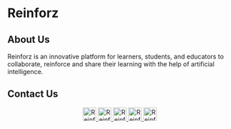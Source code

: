 # Reinforz

## About Us
Reinforz is an innovative platform for learners, students, and educators to collaborate, reinforce and share their learning with the help of artificial intelligence.

## Contact Us
<div align="center" >
  <a href="https://www.linkedin.com/company/reinforz/">
    <img src="https://www.vectorlogo.zone/logos/linkedin/linkedin-icon.svg" alt="Reinforz's Showwcase Profile" height="30" width="30"/>
  </a>
  <a href="https://www.showwcase.com/reinforz">
    <img src="https://ph-files.imgix.net/d1a35e06-ec86-4a7c-b0f0-b12684ce53c6.png?auto=format" alt="Reinforz's Showwcase Profile" height="30" width="30"/>
  </a>
  <a href="https://peerlist.io/reinforz">
    <img src="https://pbs.twimg.com/profile_images/1501427040847011842/ebLQEugq_400x400.jpg" alt="Reinforz's Peerlist Profile" height="30" width="30">
  </a>
  <a href="https://poly.me/reinf0rz">
    <img src="https://pbs.twimg.com/profile_images/1556751951588630529/DO0etv0d_400x400.jpg" alt="Reinforz's Polywork Profile" height="30" width="30">
  </a>
  <a href="https://linktr.ee/reinforz">
    <img src="https://play-lh.googleusercontent.com/x3Kpw4L_-miSO6eumND8Az4ltZ2Ype6vSrJeJJW44Jugzn8KuKXaqsu_E_Zjx0Db5Hw=w240-h480-rw" alt="Reinforz's Linktree Profile" height="30" width="30">
  </a>
</div>
